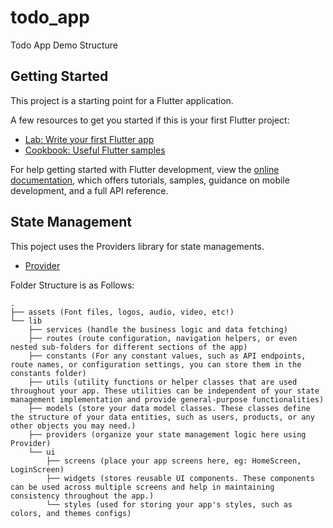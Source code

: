 # todo_app

Todo App Demo Structure

## Getting Started

This project is a starting point for a Flutter application.

A few resources to get you started if this is your first Flutter project:

- [Lab: Write your first Flutter app](https://docs.flutter.dev/get-started/codelab)
- [Cookbook: Useful Flutter samples](https://docs.flutter.dev/cookbook)

For help getting started with Flutter development, view the
[online documentation](https://docs.flutter.dev/), which offers tutorials,
samples, guidance on mobile development, and a full API reference.

## State Management
This poject uses the Providers library for state managements.
 - [Provider](https://pub.dev/packages/provider)

Folder Structure is as Follows:
```
.
├── assets (Font files, logos, audio, video, etc!)
└── lib
    ├── services (handle the business logic and data fetching)
    ├── routes (route configuration, navigation helpers, or even nested sub-folders for different sections of the app)
    ├── constants (For any constant values, such as API endpoints, route names, or configuration settings, you can store them in the constants folder)
    ├── utils (utility functions or helper classes that are used throughout your app. These utilities can be independent of your state management implementation and provide general-purpose functionalities)
    ├── models (store your data model classes. These classes define the structure of your data entities, such as users, products, or any other objects you may need.)
    ├── providers (organize your state management logic here using Provider)
    └── ui
        ├── screens (place your app screens here, eg: HomeScreen, LoginScreen)
        ├── widgets (stores reusable UI components. These components can be used across multiple screens and help in maintaining consistency throughout the app.)
        └── styles (used for storing your app's styles, such as colors, and themes configs)

```

